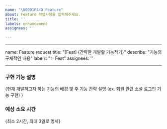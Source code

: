 ```yaml
---
name: "\U0001F44D Feature"
about: Feature 작업사항을 입력해주세요.
title: ''
labels: enhancement
assignees: ''

---
```


---
name: Feature request
title: "[Feat] {간략한 개발할 기능적기}"
describe: "기능의 구체적인 내용"
labels: "✨ Feat"
assignees: ''

---

### 구현 기능 설명
{현재 개발하고자 하는 기능의 배경 및 주 기능 간략 설명 (ex. 회원 관련 소셜 로그인 기능 구현) }

### 예상 소요 시간
{최소 2시간, 최대 3일로 명세}
